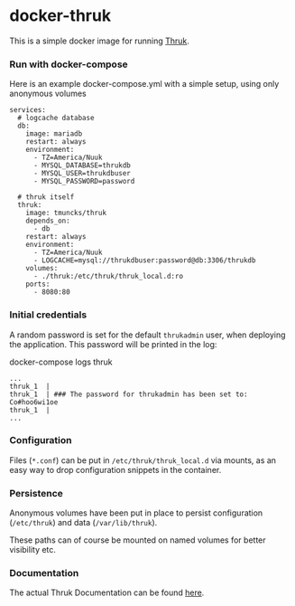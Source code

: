 # docker-thruk
This is a simple docker image for running [Thruk](https://www.thruk.org/).

### Run with docker-compose
Here is an example docker-compose.yml with a simple setup, using only anonymous volumes
```
services:
  # logcache database
  db:
    image: mariadb
    restart: always
    environment:
      - TZ=America/Nuuk
      - MYSQL_DATABASE=thrukdb
      - MYSQL_USER=thrukdbuser
      - MYSQL_PASSWORD=password

  # thruk itself
  thruk:
    image: tmuncks/thruk
    depends_on:
      - db
    restart: always
    environment:
      - TZ=America/Nuuk
      - LOGCACHE=mysql://thrukdbuser:password@db:3306/thrukdb
    volumes:
      - ./thruk:/etc/thruk/thruk_local.d:ro
    ports:
      - 8080:80
```

### Initial credentials
A random password is set for the default `thrukadmin` user, when deploying the application. This password will be printed in the log:

docker-compose logs thruk
```
...
thruk_1  | 
thruk_1  | ### The password for thrukadmin has been set to: Co#hoo6wi1oe
thruk_1  | 
...

```

### Configuration
Files (`*.conf`) can be put in `/etc/thruk/thruk_local.d` via mounts, as an easy way to drop configuration snippets in the container.

### Persistence
Anonymous volumes have been put in place to persist configuration (`/etc/thruk`) and data (`/var/lib/thruk`).

These paths can of course be mounted on named volumes for better visibility etc.

### Documentation
The actual Thruk Documentation can be found [here](https://www.thruk.org/documentation/).